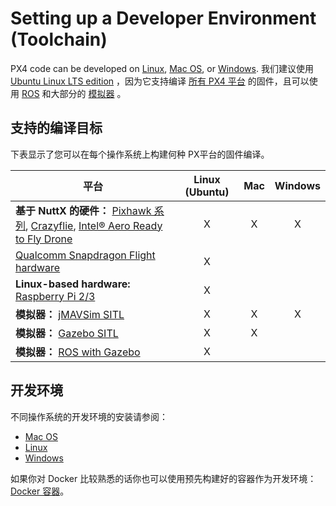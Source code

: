 # Setting up a Developer Environment (Toolchain)

PX4 code can be developed on [Linux](../setup/dev_env_linux.md), [Mac OS](../setup/dev_env_mac.md), or [Windows](../setup/dev_env_windows.md). 我们建议使用 [Ubuntu Linux LTS edition](https://wiki.ubuntu.com/LTS) ，因为它支持编译 [所有 PX4 平台](#supported-targets) 的固件，且可以使用 [ROS](../ros/README.md) 和大部分的 [模拟器](../simulation/README.md) 。

## 支持的编译目标

下表显示了您可以在每个操作系统上构建何种 PX平台的固件编译。

| 平台                                                                                                                                                                                                                                                              | Linux (Ubuntu) | Mac | Windows |
| --------------------------------------------------------------------------------------------------------------------------------------------------------------------------------------------------------------------------------------------------------------- |:--------------:|:---:|:-------:|
| **基于 NuttX 的硬件：** [Pixhawk 系列](https://docs.px4.io/en/flight_controller/pixhawk_series.html), [Crazyflie](https://docs.px4.io/en/flight_controller/crazyflie2.html), [Intel® Aero Ready to Fly Drone](https://docs.px4.io/en/flight_controller/intel_aero.html) |       X        |  X  |    X    |
| [Qualcomm Snapdragon Flight hardware](https://docs.px4.io/en/flight_controller/snapdragon_flight.html)                                                                                                                                                          |       X        |     |         |
| **Linux-based hardware:** [Raspberry Pi 2/3](https://docs.px4.io/en/flight_controller/raspberry_pi_navio2.html)                                                                                                                                                 |       X        |     |         |
| **模拟器：** [jMAVSim SITL](../simulation/jmavsim.md)                                                                                                                                                                                                               |       X        |  X  |    X    |
| **模拟器：** [Gazebo SITL](../simulation/gazebo.md)                                                                                                                                                                                                                 |       X        |  X  |         |
| **模拟器：** [ROS with Gazebo](../simulation/ros_interface.md)                                                                                                                                                                                                      |       X        |     |         |

## 开发环境

不同操作系统的开发环境的安装请参阅：

- [Mac OS](../setup/dev_env_mac.md)
- [Linux](../setup/dev_env_linux.md)
- [Windows](../setup/dev_env_windows.md)

如果你对 Docker 比较熟悉的话你也可以使用预先构建好的容器作为开发环境：[Docker 容器](../test_and_ci/docker.md)。